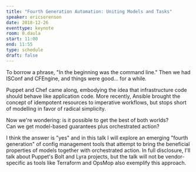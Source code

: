 ```yaml
---
title: "Fourth Generation Automation: Uniting Models and Tasks"
speaker: ericsorenson
date: 2018-12-26
eventtype: keynote
room: 0.daula
start: 11:00
end: 11:55
type: schedule
draft: false
---
```


To borrow a phrase, "In the beginning was the command line." Then we had ISConf and CFEngine, and things were good... for a while.  

Puppet and Chef came along, embodying the idea that infrastructure code should behave like application code.  More 
recently, Ansible brought the concept of idempotent resources to imperative workflows, but stops short of modelling in 
favor of radical simplicity.  

Now we're wondering: is it possible to get the best of both worlds?  
Can we get model-based guarantees plus orchestrated action?  

I think the answer is "yes" and in this talk I will explore an emerging "fourth generation" of config management tools 
that attempt to bring the beneficial properties of models together with orchestrated action. In full disclosure, I'll 
talk about Puppet's Bolt and Lyra projects, but the talk will not be vendor-specific as tools like Terraform and OpsMop 
also exemplify this approach.

